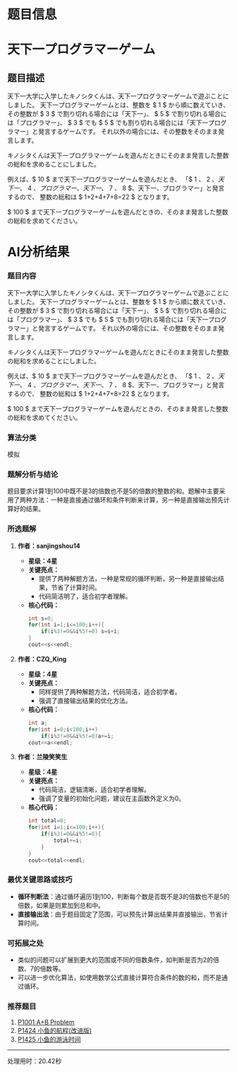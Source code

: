 # 题目信息

# 天下一プログラマーゲーム

## 题目描述

[problemUrl]: https://atcoder.jp/contests/tenka1-2016-quala/tasks/tenka1_2016_qualA_a

天下一大学に入学したキノシタくんは、天下一プログラマーゲームで遊ぶことにしました。 天下一プログラマーゲームとは、整数を $ 1 $ から順に数えていき、 その整数が $ 3 $ で割り切れる場合には「天下一」、 $ 5 $ で割り切れる場合には「プログラマー」、 $ 3 $ でも $ 5 $ でも割り切れる場合には「天下一プログラマー」と発言するゲームです。 それ以外の場合には、その整数をそのまま発言します。

キノシタくんは天下一プログラマーゲームを遊んだときにそのまま発言した整数の総和を求めることにしました。

例えば、$ 10 $ まで天下一プログラマーゲームを遊んだとき、 「$ 1 $、$ 2 $、天下一、$ 4 $、プログラマー、天下一、$ 7 $、$ 8 $、天下一、プログラマー」と発言するので、 整数の総和は $ 1+2+4+7+8=22 $ となります。

$ 100 $ まで天下一プログラマーゲームを遊んだときの、そのまま発言した整数の総和を求めてください。

# AI分析结果

### 题目内容
天下一大学に入学したキノシタくんは、天下一プログラマーゲームで遊ぶことにしました。 天下一プログラマーゲームとは、整数を $ 1 $ から順に数えていき、 その整数が $ 3 $ で割り切れる場合には「天下一」、 $ 5 $ で割り切れる場合には「プログラマー」、 $ 3 $ でも $ 5 $ でも割り切れる場合には「天下一プログラマー」と発言するゲームです。 それ以外の場合には、その整数をそのまま発言します。

キノシタくんは天下一プログラマーゲームを遊んだときにそのまま発言した整数の総和を求めることにしました。

例えば、$ 10 $ まで天下一プログラマーゲームを遊んだとき、 「$ 1 $、$ 2 $、天下一、$ 4 $、プログラマー、天下一、$ 7 $、$ 8 $、天下一、プログラマー」と発言するので、 整数の総和は $ 1+2+4+7+8=22 $ となります。

$ 100 $ まで天下一プログラマーゲームを遊んだときの、そのまま発言した整数の総和を求めてください。

### 算法分类
模拟

### 题解分析与结论
题目要求计算1到100中既不是3的倍数也不是5的倍数的整数的和。题解中主要采用了两种方法：一种是直接通过循环和条件判断来计算，另一种是直接输出预先计算好的结果。

### 所选题解
1. **作者：sanjingshou14**
   - **星级：4星**
   - **关键亮点：**
     - 提供了两种解题方法，一种是常规的循环判断，另一种是直接输出结果，节省了计算时间。
     - 代码简洁明了，适合初学者理解。
   - **核心代码：**
     ```cpp
     int s=0;
     for(int i=1;i<=100;i++){
         if(i%3!=0&&i%5!=0) s=s+i;
     }
     cout<<s<<endl;
     ```

2. **作者：CZQ_King**
   - **星级：4星**
   - **关键亮点：**
     - 同样提供了两种解题方法，代码简洁，适合初学者。
     - 强调了直接输出结果的优化方法。
   - **核心代码：**
     ```cpp
     int a;
     for(int i=0;i<100;i++)
         if(i%3!=0&&i%5!=0)a+=i;
     cout<<a<<endl;
     ```

3. **作者：兰陵笑笑生**
   - **星级：4星**
   - **关键亮点：**
     - 代码简洁，逻辑清晰，适合初学者理解。
     - 强调了变量的初始化问题，建议在主函数外定义为0。
   - **核心代码：**
     ```cpp
     int total=0;
     for(int i=1;i<=100;i++){
         if(i%3!=0&&i%5!=0){
             total+=i;
         }
     }
     cout<<total<<endl;
     ```

### 最优关键思路或技巧
- **循环判断法**：通过循环遍历1到100，判断每个数是否既不是3的倍数也不是5的倍数，如果是则累加到总和中。
- **直接输出法**：由于题目固定了范围，可以预先计算出结果并直接输出，节省计算时间。

### 可拓展之处
- 类似的问题可以扩展到更大的范围或不同的倍数条件，如判断是否为2的倍数、7的倍数等。
- 可以进一步优化算法，如使用数学公式直接计算符合条件的数的和，而不是通过循环。

### 推荐题目
1. [P1001 A+B Problem](https://www.luogu.com.cn/problem/P1001)
2. [P1424 小鱼的航程(改进版)](https://www.luogu.com.cn/problem/P1424)
3. [P1425 小鱼的游泳时间](https://www.luogu.com.cn/problem/P1425)

---
处理用时：20.42秒